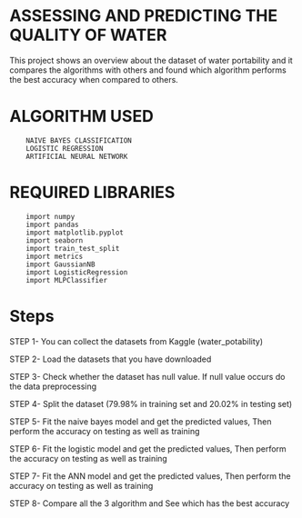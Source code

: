 # ASSESSING AND PREDICTING THE QUALITY OF WATER

This project shows an overview about the dataset of water portability and it compares the algorithms with others and found which algorithm performs the best accuracy when compared to others.

# ALGORITHM USED

        NAIVE BAYES CLASSIFICATION
        LOGISTIC REGRESSION
        ARTIFICIAL NEURAL NETWORK
        
# REQUIRED LIBRARIES

        import numpy 
        import pandas 
        import matplotlib.pyplot 
        import seaborn 
        import train_test_split
        import metrics
        import GaussianNB
        import LogisticRegression
        import MLPClassifier
    
# Steps

   STEP 1- You can collect the datasets from Kaggle (water_potability)
   
   STEP 2- Load the datasets that you have downloaded
   
   STEP 3- Check whether the dataset has null value. If null value occurs do the data preprocessing
   
   STEP 4- Split the dataset (79.98% in training set and 20.02% in testing set)
   
   STEP 5- Fit the naive bayes model and get the predicted values, Then perform the accuracy on testing as well as training
   
   STEP 6- Fit the logistic model and get the predicted values, Then perform the accuracy on testing as well as training
   
   STEP 7- Fit the ANN model and get the predicted values, Then perform the accuracy on testing as well as training
   
   STEP 8- Compare all the 3 algorithm and See which has the best accuracy
   

